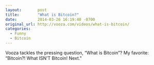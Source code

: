 ```yaml
---
layout:       post
title:        "What is Bitcoin?"
date:         2014-03-26 16:19:40 -0700
original_url: http://vooza.com/videos/what-is-bitcoin/
categories:
  - Funny
  - Bitcoin
---
```


Vooza tackles the pressing question, “What is Bitcoin”? My favorite: “Bitcoin?! What ISN’T Bitcoin! Next."
